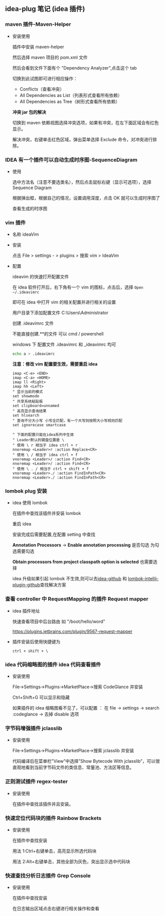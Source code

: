 ## idea-plug 笔记 (idea 插件)

### maven 插件-Maven-Helper

- 安装使用

  插件中安装 maven-helper

  然后选择 maven 项目的 pom.xml 文件

  然后会看到文件下面有个 "Dependency Analyzer",点击这个 tab

  切换到此试图即可进行相应操作：

  - Conflicts（查看冲突）
  - All Dependencies as List（列表形式查看所有依赖）
  - All Dependencies as Tree（树形式查看所有依赖）

  **冲突 jar 包的解决**

  切换到 maven 依赖视图选择冲突选项，如果有冲突，在左下面区域会有红色显示。

  解决冲突，右键单击红色区域，弹出菜单选择 Exclude 命令，对冲突进行排除。

### IDEA 有一个插件可以自动生成时序图-SequenceDiagram

- 使用

  选中方法名（注意不要选类名），然后点击鼠标右键（显示可选项），选择 Sequence Diagram

  根据弹出框，根据自己的情况，设置调用深度，点击 OK 就可以生成时序图了

  查看生成的时序图

### vim 插件

- 名称 ideaVim

- 安装

  点击 File > settings - > plugins > 搜索 vim > IdeaVim

- 配置

  ideavim 的快速打开配置文件

  在 idea 软件打开后，右下角有一个 vim 的图标，点击后，选择 `Open ~/.ideavimrc`

  即可在 idea 中打开 vim 的相关配置并进行相关的设置

  用户目录下添加配置文件 C:\Users\Administrator

  创建 .ideavimrc 文件

  不能直接创建.\*\*的文件 可以 cmd / powershell

  windows 下 配置文件 .ideavimrc 和 \_ideavimrc 均可

  ```sh
  echo a > .ideavimrc
  ```

  **注意：修改 vim 配置要生效，需要重启 idea**

  ```vim
  imap <C-e> <END>
  imap <C-a> <HOME>
  imap ll <Right>
  imap hh <Left>
  " 显示当前的模式
  set showmode
  " 共享系统粘贴板
  set clipboard=unnamed
  " 高亮显示查询结果
  set hlsearch
  " 查询不分大小写 小写全匹配，有一个大写则按照大小写规则匹配
  set ignorecase smartcase

  " 下面的配置只能在idea系列中生效
  " Leader默认的键盘位置是 \
  " 使用 \ r 相当于 idea ctrl + r
  nnoremap <Leader>r :action Replace<CR>
  " 使用 \ / 相当于 idea ctrl + f
  vnoremap <Leader>/ :action Find<CR>
  nnoremap <Leader>/ :action Find<CR>
  " 使用 \ . / 相当于 ctrl + shift + f
  vnoremap <Leader>./ :action FindInPath<CR>
  nnoremap <Leader>./ :action FindInPath<CR>
  ```

### lombok plug 安装

- idea 使用 lombok

  在插件中查找该插件并安装 lombok

  重启 idea

  安装完成后需要配置,在配置 setting 中查找

  **Annotation Processors** -> **Enable annotation processing** 是否勾选 为勾选需要勾选

  **Obtain processors from project classpath option is selected** 也需要选择

  idea 升级如果引起 lombok 不生效,则可以去[idea-github](https://github.com/JetBrains/intellij-community) 和 [lombok-intellij-plugin-github](https://github.com/mplushnikov/lombok-intellij-plugin)查找解决方案

### 查看 controller 中 RequestMapping 的插件 Request mapper

- idea 插件地址

  快速查看项目中后台路由 如 "/boot/hello/word"

  https://plugins.jetbrains.com/plugin/9567-request-mapper

- 插件安装后使用快捷键为

  `ctrl + shift + \`

### idea 代码缩略图的插件 idea 代码查看插件

- 安装使用

  File->Settings->Plugins->MarketPlace->搜索 CodeGlance 并安装

  Ctrl+Shift+G 可以显示和隐藏

  如果插件的 idea 缩略图看不见了，可以配置 ： 在 file -> settings -> search :codeglance -> 去掉 disable 选项

### 字节码增强插件 jclasslib

- 安装使用

  File->Settings->Plugins->MarketPlace->搜索 jclasslib 并安装

  代码编译后在菜单栏”View”中选择”Show Bytecode With jclasslib”，可以很直观地看到当前字节码文件的类信息、常量池、方法区等信息。

### 正则测试插件 regex-tester

- 安装使用

  在插件中查找该插件并且安装。

### 快速定位代码块的插件 Rainbow Brackets

- 安装使用

  在插件中查找安装

  用法 1:Ctrl+右键单击，高亮显示所选代码块

  用法 2:Alt+右键单击，其他全部为灰色，突出显示选中代码块

### 快速查找分析日志插件 Grep Console

- 安装使用

  在插件中查找安装

  在日志输出区域点击右键进行相关操作和查看
